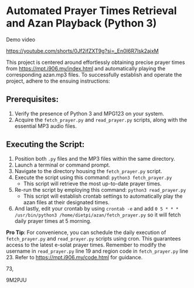 # Automated Prayer Times Retrieval and Azan Playback (Python 3)

Demo video

https://youtube.com/shorts/0Jf2ifZXT9g?si=_En0I6R7lsk2ajxM


This project is centered around effortlessly obtaining precise prayer times from https://mpt.i906.my/index.html and automatically playing the corresponding azan.mp3 files. To successfully establish and operate the project, adhere to the ensuing instructions:

## Prerequisites:

1. Verify the presence of Python 3 and MPG123 on your system.
2. Acquire the `fetch_prayer.py` and `read_prayer.py` scripts, along with the essential MP3 audio files.

## Executing the Script:

1. Position both `.py` files and the MP3 files within the same directory.
2. Launch a terminal or command prompt.
3. Navigate to the directory housing the `fetch_prayer.py` script.
4. Execute the script using this command: `python3 fetch_prayer.py`
   - This script will retrieve the most up-to-date prayer times.
5. Re-run the script by employing this command: `python3 read_prayer.py`
   - This script will establish crontab settings to automatically play the azan files at their designated times.
6. And lastly, edit your crontab by using `crontab -e` and add `0 5 * * * /usr/bin/python3 /home/dietpi/azan/fetch_prayer.py` so it will fetch daily prayer times at 5 morning.   


**Pro Tip**: For convenience, you can schedule the daily execution of `fetch_prayer.py` and `read_prayer.py` scripts using cron. This guarantees access to the latest e-solat prayer times. Remember to modify the username in `read_prayer.py` line 19 and region code in `fetch_prayer.py` line 23. Refer to https://mpt.i906.my/code.html for guidance.

73,

9M2PJU
